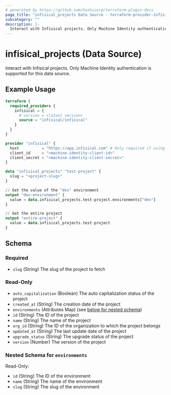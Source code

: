 ```yaml
---
# generated by https://github.com/hashicorp/terraform-plugin-docs
page_title: "infisical_projects Data Source - terraform-provider-infisical"
subcategory: ""
description: |-
  Interact with Infisical projects. Only Machine Identity authentication is supported for this data source.
---
```


# infisical_projects (Data Source)

Interact with Infisical projects. Only Machine Identity authentication is supported for this data source.

## Example Usage

```terraform
terraform {
  required_providers {
    infisical = {
      # version = <latest version>
      source = "infisical/infisical"
    }
  }
}

provider "infisical" {
  host          = "https://app.infisical.com" # Only required if using self hosted instance of Infisical, default is https://app.infisical.com
  client_id     = "<machine-identity-client-id>"
  client_secret = "<machine-identity-client-secret>"
}

data "infisical_projects" "test-project" {
  slug = "<project-slug>"
}

// Get the value of the "dev" environment
output "dev-environment" {
  value = data.infisical_projects.test-project.environments["dev"]
}

// Get the entire project
output "entire-project" {
  value = data.infisical_projects.test-project
}
```

<!-- schema generated by tfplugindocs -->
## Schema

### Required

- `slug` (String) The slug of the project to fetch

### Read-Only

- `auto_capitalization` (Boolean) The auto capitalization status of the project
- `created_at` (String) The creation date of the project
- `environments` (Attributes Map) (see [below for nested schema](#nestedatt--environments))
- `id` (String) The ID of the project
- `name` (String) The name of the project
- `org_id` (String) The ID of the organization to which the project belongs
- `updated_at` (String) The last update date of the project
- `upgrade_status` (String) The upgrade status of the project
- `version` (Number) The version of the project

<a id="nestedatt--environments"></a>
### Nested Schema for `environments`

Read-Only:

- `id` (String) The ID of the environment
- `name` (String) The name of the environment
- `slug` (String) The slug of the environment
